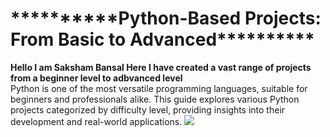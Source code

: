 
<h1 style={textdecoration="underline")>**********Python-Based Projects: From Basic to Advanced**********<br></h1>

******Hello I am Saksham Bansal Here I have created a vast range of projects from a beginner level to adbvanced level******<br>
Python is one of the most versatile programming languages, suitable for beginners and professionals alike. This guide explores various Python projects categorized by difficulty level, providing insights into their development and real-world applications.
<img src="https://webandcrafts.com/_next/image?url=https%3A%2F%2Fadmin.wac.co%2Fuploads%2FFeatures_Of_Python_1_f4ccd6d9f7.jpg&w=4500&q=90"/>
